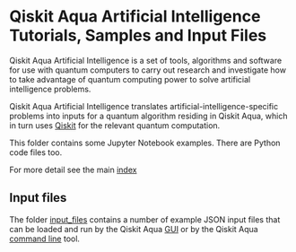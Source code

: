 # Qiskit Aqua Artificial Intelligence Tutorials, Samples and Input Files

Qiskit Aqua Artificial Intelligence is a set of tools, algorithms and software for use with quantum computers to 
carry out research and investigate how to take advantage of quantum computing power to solve artificial intelligence
problems. 

Qiskit Aqua Artificial Intelligence translates artificial-intelligence-specific problems into inputs
for a quantum algorithm residing in Qiskit Aqua, which in turn uses [Qiskit](https://www.qiskit.org/) for the relevant
quantum computation. 

This folder contains some Jupyter Notebook examples. There are Python code files too.

For more detail see the main [index](../index.ipynb#artificial_intelligence)

## Input files

The folder [input_files](input_files) contains a number of example JSON input files that can be loaded 
and run by the Qiskit Aqua [GUI](https://github.com/Qiskit/aqua/README.md#gui) or by the Qiskit Aqua
[command line](https://github.com/Qiskit/aqua/README.md#command-line) tool.
